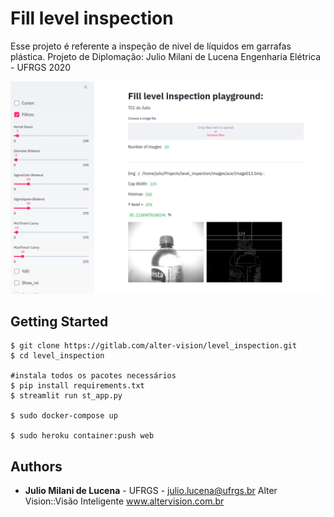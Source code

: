 # Fill level inspection

Esse projeto é referente a inspeção de nivel de líquidos em garrafas plástica.
Projeto de Diplomação: Julio Milani de Lucena 
Engenharia Elétrica - UFRGS 2020

![](out/sample.png)

## Getting Started
```
$ git clone https://gitlab.com/alter-vision/level_inspection.git
$ cd level_inspection

#instala todos os pacotes necessários
$ pip install requirements.txt
$ streamlit run st_app.py

$ sudo docker-compose up

$ sudo heroku container:push web
```

## Authors

* **Julio Milani de Lucena** - UFRGS - julio.lucena@ufrgs.br
Alter Vision::Visão Inteligente
www.altervision.com.br 